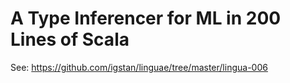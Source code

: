 # A Type Inferencer for ML in 200 Lines of Scala

See: https://github.com/igstan/linguae/tree/master/lingua-006
